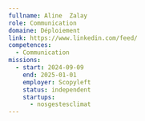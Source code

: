 ```yaml
---
fullname: Aline  Zalay
role: Communication
domaine: Déploiement
link: https://www.linkedin.com/feed/
competences:
  - Communication
missions:
  - start: 2024-09-09
    end: 2025-01-01
    employer: Scopyleft
    status: independent
    startups:
      - nosgestesclimat
---
```

